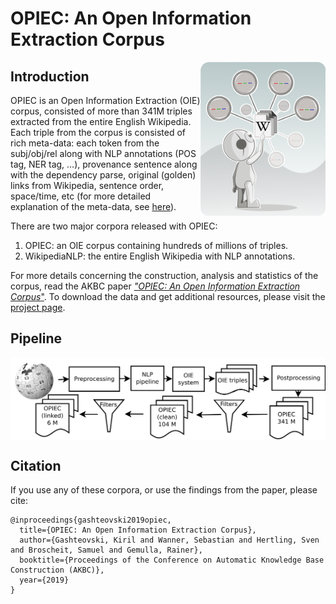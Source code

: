 # OPIEC: An Open Information Extraction Corpus

<img src="img/opiec-logo.png" align="right" width=200>

## Introduction
OPIEC is an Open Information Extraction (OIE) corpus, consisted of more than 341M triples extracted from the entire English Wikipedia. Each triple from the corpus is consisted of rich meta-data: each token from the subj/obj/rel along with NLP annotations (POS tag, NER tag, ...), provenance sentence along with the dependency parse, original (golden) links from Wikipedia, sentence order, space/time, etc (for more detailed explanation of the meta-data, see [here](#metadata)). 

There are two major corpora released with OPIEC:

1. OPIEC: an OIE corpus containing hundreds of millions of triples.
2. WikipediaNLP: the entire English Wikipedia with NLP annotations.

For more details concerning the construction, analysis and statistics of the corpus, read the AKBC paper [*"OPIEC: An Open Information Extraction Corpus*"](https://arxiv.org/pdf/1904.12324.pdf). To download the data and get additional resources, please visit the [project page](https://www.uni-mannheim.de/dws/research/resources/opiec/).

## Pipeline 

<img src="img/opiec-pipeline.png" align="center" width=600>

## Citation

If you use any of these corpora, or use the findings from the paper, please cite: 

```
@inproceedings{gashteovski2019opiec,
  title={OPIEC: An Open Information Extraction Corpus},
  author={Gashteovski, Kiril and Wanner, Sebastian and Hertling, Sven and Broscheit, Samuel and Gemulla, Rainer},
  booktitle={Proceedings of the Conference on Automatic Knowledge Base Construction (AKBC)},
  year={2019}
}
```
